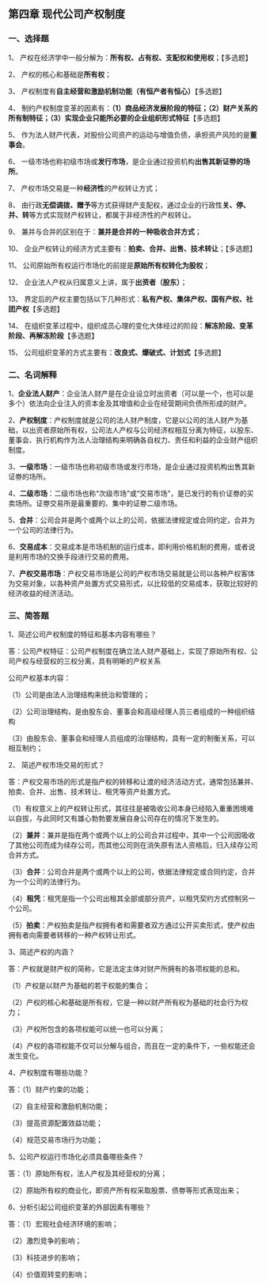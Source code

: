 ## 第四章 现代公司产权制度

### 一、选择题

1、 产权在经济学中一般分解为：**所有权、占有权、支配权和使用权**；【多选题】

2、 产权的核心和基础是**所有权**；

3、 产权制度有**自主经营和激励机制功能（有恒产者有恒心）**【多选题】

4、 制约产权制度变革的因素有：**（1）商品经济发展阶段的特征；（2）财产关系的所有制特征；（3）实现企业只能所必要的企业组织形式特征**【多选题】

5、 作为法人财产代表，对股份公司资产的运动与增值负债，承担资产风险的是**董事会**。

6、 一级市场也称初级市场或**发行市场**，是企业通过投资机构**出售其新证劵的场所**。

7、 产权市场交易是一种**经济性**的产权转让方式；

8、 由行政**无偿调拨、赠予**等方式获得财产支配权，通过企业的行政性**关、停、并、转**等方式实现财产权转让，都属于非经济性的产权转让。

9、 兼并与合并的区别在于：**兼并是合并的一种吸收合并方式**；

10、 企业产权转让的经济方式主要有：**拍卖、合并、出售、技术转让**；【多选题】

11、 公司原始所有权运行市场化的前提是**原始所有权转化为股权**；

12、 企业法人产权从归属意义上讲，属于**出资者（股东）**；

13、 界定后的产权主要包括以下几种形式：**私有产权、集体产权、国有产权、社团产权**【多选题】

14、 在组织变革过程中，组织成员心理的变化大体经过的阶段：**解冻阶段、变革阶段、再解冻阶段**【多选题】

15、 公司组织变革的方式主要有：**改良式、爆破式、计划式**【多选题】

### 二、名词解释

1、**企业法人财产**：企业法人财产是在企业设立时出资者（可以是一个，也可以是多个）依法向企业注入的资本金及其增值和企业在经营期间负债所形成的财产。

2、**产权制度**：产权制度就是公司的法人财产制度，它是以公司的法人财产为基础，以出资者原始所有权，公司法人产权与公司经济权相互分离为特征，以股东、董事会、执行机构作为法人治理结构来明确各自权力、责任和利益的企业财产组织制度。

3、**一级市场**：一级市场也称初级市场或发行市场，是企业通过投资机构出售其新证劵的场所。

4、**二级市场**：二级市场也称“次级市场”或“交易市场”，是已发行的有价证劵的买卖场所。证劵交易所是最重要的、集中的证劵二级市场。

5、**合并**：公司合并是两个或两个以上的公司，依据法律规定或合同约定，合并为一个公司的法律行为。

6、**交易成本**：交易成本是市场机制的运行成本，即利用价格机制的费用，或者说是利用市场的交换手段进行交易的费用。

7、**产权交易市场**：产权交易市场是公司的产权市场交易就是公司以各种产权客体为交易对象，以各种资产处置方式交易形式，以比较低的交易成本，获取比较好的经济收益的经济活动。

### 三、简答题

1、简述公司产权制度的特征和基本内容有哪些？

答：公司产权特征：公司产权制度在确立法人财产基础上，实现了原始所有权、公司产权与经营权的三权分离，具有明晰的产权关系

公司产权基本内容：

（1）公司是由法人治理结构来统治和管理的；

（2）公司治理结构，是由股东会、董事会和高级经理人员三者组成的一种组织结构

（3）由股东会、董事会和经理人员组成的治理结构，具有一定的制衡关系，可以相互制约；

2、 简述产权市场交易的形式？

答：产权交易市场的形式是指产权的转移和让渡的经济活动方式，通常包括兼并、拍卖、合并、出售、技术转让、租凭等资产处置方式。

（1）有权意义上的产权转让形式，其往往是被吸收公司本身已经陷入重重困境难以自拔，与此同时又有雄心勃勃要发展自身公司存在的情况下发生的。

（2）**兼并**：兼并是指在两个或两个以上的公司合并过程中，其中一个公司因吸收了其他公司而成为续存公司，而其他公司则在消失原有法人资格后，归入续存公司合并方式。

（3）**合并**：公司合并是两个或两个以上的公司，依据法律规定或合同约定，合并为一个公司的法律行为。

（4）**租凭**：租凭是指一个公司出租其全部或部分资产，以租凭契约方式控制另一个公司。

（5）**拍卖**：产权拍卖是指产权拥有者和需要者双方通过公开买卖形式，使产权由拥有者向需要者转移的一种产权转让形式。

3、简述产权的内涵？

答：产权就是财产权的简称，它是法定主体对财产所拥有的各项权能的总和。

（1）产权是以财产为基础的若干权能的集合；

（2）产权的核心和基础是所有权，它是一种以财产所有权为基础的社会行为权力；

（3）产权所包含的各项权能可以统一也可以分离；

（4）产权的各项权能不仅可以分解与组合，而且在一定的条件下，一些权能还会发生变化。

4、产权制度有哪些功能？

答：（1）财产约束的功能；

（2）自主经营和激励机制功能；

（3）提高资源配置效益功能；

（4）规范交易市场行为功能；

5、公司产权运行市场化必须具备哪些条件？

答：（1）原始所有权，法人产权及其经营权的分离；

（2）原始所有权的商业化，即资产所有权采取股票、债劵等形式表现出来；

6、分析引起公司组织变革的外部因素有哪些？

答：（1）宏观社会经济环境的影响；

（2）激烈竞争的影响；

（3）科技进步的影响；

（4）价值观转变的影响；